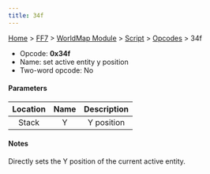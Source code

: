 ```yaml
---
title: 34f
---
```


[Home](/ff7-flat-wiki/Main%20Page.md) > [FF7](/ff7-flat-wiki/FF7.md) > [WorldMap Module](/ff7-flat-wiki/FF7/WorldMap%20Module.md) > [Script](/ff7-flat-wiki/FF7/WorldMap%20Module/Script.md) > [Opcodes](/ff7-flat-wiki/FF7/WorldMap%20Module/Script/Opcodes.md) > 34f

-   Opcode: **0x34f**
-   Name: set active entity y position
-   Two-word opcode: No

#### Parameters

| Location | Name | Description |
|:--------:|:----:|:-----------:|
|  Stack   |  Y   | Y position  |

#### Notes

Directly sets the Y position of the current active entity.
